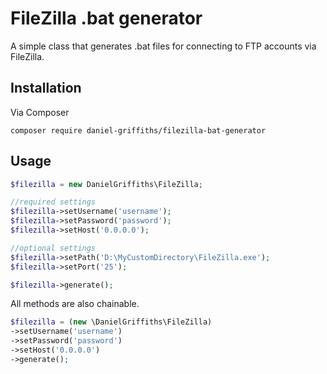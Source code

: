 # FileZilla .bat generator

A simple class that generates .bat files for connecting to FTP accounts via FileZilla.

## Installation

Via Composer

```
composer require daniel-griffiths/filezilla-bat-generator
```


## Usage

```PHP
$filezilla = new DanielGriffiths\FileZilla;

//required settings
$filezilla->setUsername('username');
$filezilla->setPassword('password');
$filezilla->setHost('0.0.0.0');

//optional settings
$filezilla->setPath('D:\MyCustomDirectory\FileZilla.exe');
$filezilla->setPort('25');

$filezilla->generate();
```

All methods are also chainable.

```PHP
$filezilla = (new \DanielGriffiths\FileZilla)
->setUsername('username')
->setPassword('password')
->setHost('0.0.0.0')
->generate();

```
